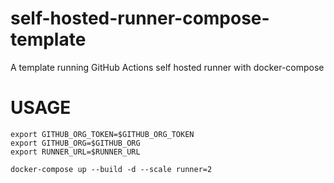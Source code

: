# self-hosted-runner-compose-template
A template running GitHub Actions self hosted runner with docker-compose

# USAGE
```
export GITHUB_ORG_TOKEN=$GITHUB_ORG_TOKEN
export GITHUB_ORG=$GITHUB_ORG
export RUNNER_URL=$RUNNER_URL

docker-compose up --build -d --scale runner=2
```